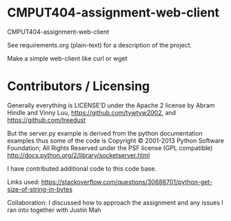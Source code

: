 CMPUT404-assignment-web-client
==============================

CMPUT404-assignment-web-client

See requirements.org (plain-text) for a description of the project.

Make a simple web-client like curl or wget

Contributors / Licensing
========================

Generally everything is LICENSE'D under the Apache 2 license by Abram Hindle and Vinny Luu, 
https://github.com/tywtyw2002, and https://github.com/treedust

But the server.py example is derived from the python documentation
examples thus some of the code is Copyright © 2001-2013 Python
Software Foundation; All Rights Reserved under the PSF license (GPL
compatible) http://docs.python.org/2/library/socketserver.html

I have contributed additional code to this code base.

Links used:
https://stackoverflow.com/questions/30686701/python-get-size-of-string-in-bytes

Collaboration:
I discussed how to approach the assignment and any issues I ran into together with Justin Mah